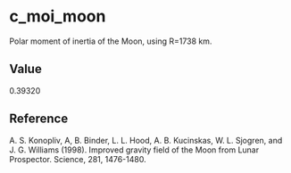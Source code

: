 # c_moi_moon

Polar moment of inertia of the Moon, using R=1738 km.

## Value

0.39320

## Reference

A. S. Konopliv, A, B. Binder, L. L. Hood, A. B. Kucinskas, W. L. Sjogren, and J. G. Williams (1998). Improved gravity field of the Moon from Lunar Prospector. Science, 281, 1476-1480.
